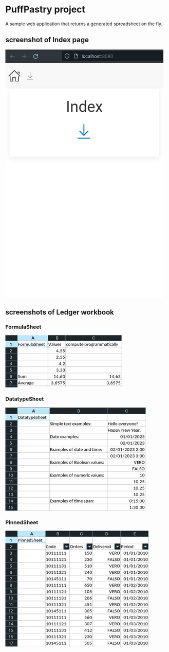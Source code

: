 # PuffPastry project

A sample web application that returns a generated spreadsheet on the fly.

## screenshot of Index page

![index screenshot](https://github.com/paolomococci/mocaccino/blob/main/screenshots/PuffPastry/PuffPastryRC1-Index.png)

## screenshots of Ledger workbook

### FormulaSheet

![FormulaSheet](https://github.com/paolomococci/mocaccino/blob/main/screenshots/PuffPastry/Ledger-FormulaSheet.png)

### DatatypeSheet

![DatatypeSheet](https://github.com/paolomococci/mocaccino/blob/main/screenshots/PuffPastry/Ledger-DatatypeSheet.png)

### PinnedSheet

![PinnedSheet](https://github.com/paolomococci/mocaccino/blob/main/screenshots/PuffPastry/Ledger-PinnedSheet.png)
